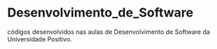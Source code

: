 # Desenvolvimento_de_Software
códigos desenvolvidos nas aulas de Desenvolvimento de Software da Universidade Positivo.
